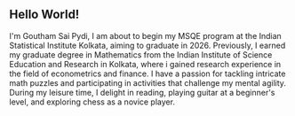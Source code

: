 ## Hello World!
I'm Goutham Sai Pydi, I am about to begin my MSQE program at the Indian Statistical Institute Kolkata, aiming to graduate in 2026. Previously, I earned my graduate degree in Mathematics from the Indian Institute of Science Education and Research in Kolkata, where i gained research experience in the field of econometrics and finance. I have a passion for tackling intricate math puzzles and participating in activities that challenge my mental agility. During my leisure time, I delight in reading, playing guitar at a beginner's level, and exploring chess as a novice player.

